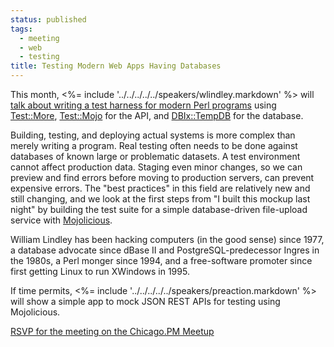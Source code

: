```yaml
---
status: published
tags:
  - meeting
  - web
  - testing
title: Testing Modern Web Apps Having Databases
---
```


This month, <%= include '../../../../../speakers/wlindley.markdown' %> will
[talk about writing a test harness for modern Perl programs](https://www.meetup.com/ChicagoPM/events/238505149/)
using [Test::More](http://metacpan.org/pod/Test::More),
[Test::Mojo](http://mojolicious.org/perldoc/Test/Mojo) for the API, and
[DBIx::TempDB](https://metacpan.org/pod/DBIx::TempDB) for the
database.

Building, testing, and deploying actual systems is more complex than
merely writing a program. Real testing often needs to be done against
databases of known large or problematic datasets. A test environment
cannot affect production data. Staging even minor changes, so we can
preview and find errors before moving to production servers, can prevent
expensive errors. The "best practices" in this field are relatively new
and still changing, and we look at the first steps from "I built this
mockup last night" by building the test suite for a simple
database-driven file-upload service with
[Mojolicious](http://mojolicious.org).

William Lindley has been hacking computers (in the good sense) since
1977, a database advocate since dBase II and PostgreSQL-predecessor
Ingres in the 1980s, a Perl monger since 1994, and a free-software
promoter since first getting Linux to run XWindows in 1995.

If time permits, <%= include '../../../../../speakers/preaction.markdown' %> will
show a simple app to mock JSON REST APIs for testing using Mojolicious.

[RSVP for the meeting on the Chicago.PM
Meetup](https://www.meetup.com/ChicagoPM/events/238505149/)

